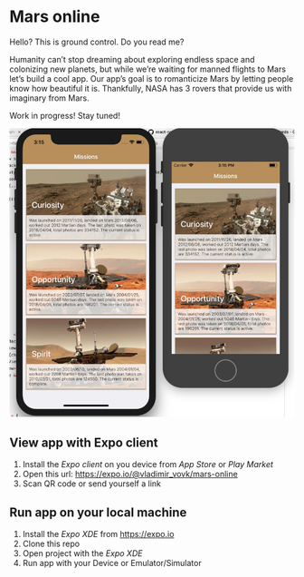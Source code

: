 # Mars online

Hello? This is ground control. Do you read me?

Humanity can’t stop dreaming about exploring endless space and colonizing new planets, but while we’re waiting for manned flights to Mars let’s build a cool app. Our app’s goal is to romanticize Mars by letting people know how beautiful it is. Thankfully, NASA has 3 rovers that provide us with imaginary from Mars.

Work in progress! Stay tuned!

![screen 1](./screen1.jpg)

## View app with Expo client

1. Install the *Expo client* on you device from *App Store* or *Play Market*
2. Open this url:  https://expo.io/@vladimir_vovk/mars-online
3. Scan QR code or send yourself a link

## Run app on your local machine

1. Install the *Expo XDE* from https://expo.io
2. Clone this repo
3. Open project with the *Expo XDE*
4. Run app with your Device or Emulator/Simulator
